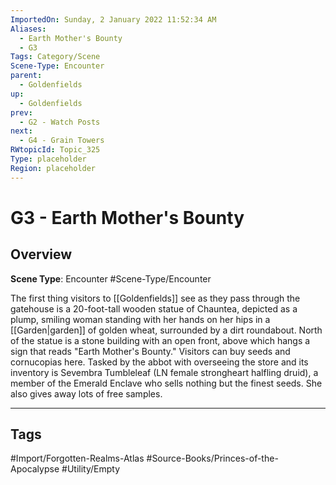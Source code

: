 ```yaml
---
ImportedOn: Sunday, 2 January 2022 11:52:34 AM
Aliases:
  - Earth Mother's Bounty
  - G3
Tags: Category/Scene
Scene-Type: Encounter
parent:
  - Goldenfields
up:
  - Goldenfields
prev:
  - G2 - Watch Posts
next:
  - G4 - Grain Towers
RWtopicId: Topic_325
Type: placeholder
Region: placeholder
---
```

# G3 - Earth Mother's Bounty
## Overview
**Scene Type**: Encounter
#Scene-Type/Encounter

The first thing visitors to [[Goldenfields]] see as they pass through the gatehouse is a 20-foot-tall wooden statue of Chauntea, depicted as a plump, smiling woman standing with her hands on her hips in a [[Garden|garden]] of golden wheat, surrounded by a dirt roundabout. North of the statue is a stone building with an open front, above which hangs a sign that reads "Earth Mother's Bounty." Visitors can buy seeds and cornucopias here. Tasked by the abbot with overseeing the store and its inventory is Sevembra Tumbleleaf (LN female strongheart halfling druid), a member of the Emerald Enclave who sells nothing but the finest seeds. She also gives away lots of free samples.


---
## Tags
#Import/Forgotten-Realms-Atlas #Source-Books/Princes-of-the-Apocalypse #Utility/Empty

